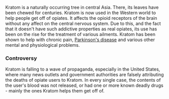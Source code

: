 Kratom is a naturally occurring tree in central Asia. There, its leaves have been chewed for centuries. Kratom is now used in the Western world to help people get off of opiates. It affects the opioid receptors of the brain without any affect on the central nervous system. Due to this, and the fact that it doesn't have such addictive properties as real opiates, its use has been on the rise for the treatment of various ailments. Kratom has been shown to help with chronic pain, [Parkinson's disease](https://www.reddit.com/r/kratom/comments/40tch8/what_kratom_has_done_for_my_parkinsons/) and various other mental and physiological problems.

### Controversy
Kratom is falling to a wave of propaganda, especially in the United States, where many news outlets and government authorities are falsely attributing the deaths of opiate users to Kratom. In every single case, the contents of the user's blood was not released, or had one or more known deadly drugs - mainly the ones Kratom helps them get off of.
